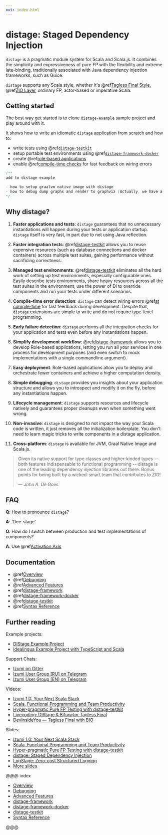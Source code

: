 ```yaml
---
out: index.html
---
```


# distage: Staged Dependency Injection

`distage` is a pragmatic module system for Scala and Scala.js. It combines the simplicity and expressiveness of pure FP with the flexibility and extreme late-binding, traditionally associated with Java dependency injection frameworks, such as Guice.

`distage` supports any Scala style, whether it's @ref[Tagless Final Style](basics.md#tagless-final-style), @ref[ZIO Layer](basics.md#zio-has-bindings), ordinary FP, actor-based or imperative Scala.

## Getting started

The best way get started is to clone [`distage-example`](https://github.com/7mind/distage-example) sample project and play around with it.

It shows how to write an idiomatic `distage` application from scratch and how to:

- write tests using @ref[`distage-testkit`](distage-testkit.md)
- setup portable test environments using @ref[`distage-framework-docker`](distage-framework-docker.md)
- create @ref[role-based applications](distage-framework.md#roles)
- enable @ref[compile-time checks](distage-framework.md#compile-time-checks) for fast feedback on wiring errors

```scala mdoc:invisible
/**
add to distage-example

- how to setup graalvm native image with distage
- how to debug dump graphs and render to graphviz [Actually, we have a GUI component now, can we show em there??_]
*/
```

## Why distage?

1. **Faster applications and tests**:
    `distage` guarantees that no unnecessary instantiations will happen during your tests or application startup. `distage` itself is very fast, in part due to not using Java reflection.

2. **Faster integration tests**:
    @ref[distage-testkit](distage-testkit.md) allows you to reuse expensive resources (such as database connections and docker containers)
    across multiple test suites, gaining performance without sacrificing correctness.

3. **Managed test environments**:
    @ref[distage-testkit](distage-testkit.md) eliminates all the hard work of setting up test environments, especially configurable ones. Easily describe tests environments, share heavy resources across all the test suites in the environment, use the power of DI to override components and run your tests under different scenarios.

4. **Compile-time error detection**:
    `distage` can detect wiring errors @ref[at compile-time](distage-framework.md#compile-time-checks) for fast feedback during development.
    Despite that, `distage` extensions are simple to write and do not require type-level programming.

5. **Early failure detection**:
    `distage` performs all the integration checks for your application and tests even before any instantiations happen.

6. **Simplify development workflow**:
    @ref[distage-framework](distage-framework.md) allows you to develop Role-based applications, letting you run all your services in one process for development purposes (and even switch to mock implementations with a single commandline argument).

7. **Easy deployment**:
    Role-based applications allow you to deploy and orchestrate fewer containers and achieve a higher computation density.

8. **Simple debugging**:
    `distage` provides you insights about your application structure and allows you to introspect and modify it on the fly, before any instantiations happen.

9. **Lifecycle management**:
    `distage` supports resources and lifecycle natively and guarantees proper cleanups even when something went wrong.

10. **Non-invasive**:
    `distage` is designed to not impact the way your Scala code is written, it just removes all the initialization boilerplate.
      You don't need to learn magic tricks to write components in a distage application.

11. **Cross-platform**:
    `distage` is available for JVM, Graal Native Image and Scala.js.

> Given its native support for type classes and higher-kinded types -- both features indispensable to functional programming -- distage is one of the leading dependency injection libraries out there. Bonus points for being built by a wicked-smart team that contributes to ZIO!
>
> — *John A. De Goes*

## FAQ

**Q**: How to pronounce `distage`?

**A**: 'Dee-stage'

**Q**: How do I switch between production and test implementations of components?

**A**: Use @ref[Activation Axis](basics.md#activation-axis)

## Documentation

- @ref[Overview](basics.md)
- @ref[Debugging](debugging.md)
- @ref[Advanced Features](advanced-features.md)
- @ref[distage-framework](distage-framework.md)
- @ref[distage-framework-docker](distage-framework-docker.md)
- @ref[distage-testkit](distage-testkit.md)
- @ref[Syntax Reference](reference.md)

## Further reading

Example projects:

* [DIStage Example Project](https://github.com/7mind/distage-example)
* [Idealingua Example Project with TypeScript and Scala](https://github.com/7mind/idealingua-example)

Support Chats:

* [Izumi on Gitter](https://gitter.im/7mind/izumi)
* [Izumi User Group [RU] on Telegram](https://t.me/izumi_ru)
* [Izumi User Group [EN] on Telegram](https://t.me/izumi_en)

Videos:

* [Izumi 1.0: Your Next Scala Stack](https://www.youtube.com/watch?v=o65sKWnFyk0)
* [Scala, Functional Programming and Team Productivity](https://www.youtube.com/watch?v=QbdeVoL4hBk)
* [Hyper-pragmatic Pure FP Testing with distage-testkit](https://www.youtube.com/watch?v=CzpvjkUukAs)
* [Livecoding: DIStage & Bifunctor Tagless Final](https://www.youtube.com/watch?v=C0srg5T0E4o&t=4971)
* [DevInsideYou — Tagless Final with BIO](https://www.youtube.com/watch?v=ZdGK1uedAE0&t=580s)

Slides:

* [Izumi 1.0: Your Next Scala Stack](https://www.slideshare.net/7mind/izumi-10-your-next-scala-stack)
* [Scala, Functional Programming and Team Productivity](https://www.slideshare.net/7mind/scala-functional-programming-and-team-productivity)
* [Hyper-pragmatic Pure FP Testing with distage-testkit](https://www.slideshare.net/7mind/hyperpragmatic-pure-fp-testing-with-distagetestkit)
* [distage: Staged Dependency Injection](https://www.slideshare.net/7mind/scalaua-distage-staged-dependency-injection)
* [LogStage: Zero-cost Structured Logging](https://www.slideshare.net/7mind/logstage-zerocosttructuredlogging)
* [More slides](https://github.com/7mind/slides)

@@@ index

* [Overview](basics.md)
* [Debugging](debugging.md)
* [Advanced Features](advanced-features.md)
* [distage-framework](distage-framework.md)
* [distage-framework-docker](distage-framework-docker.md)
* [distage-testkit](distage-testkit.md)
* [Syntax Reference](reference.md)

@@@
